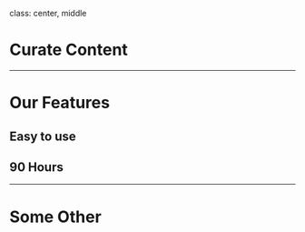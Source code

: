 class: center, middle

# Curate Content

---

# Our Features

## Easy to use

## 90 Hours

---

# Some Other